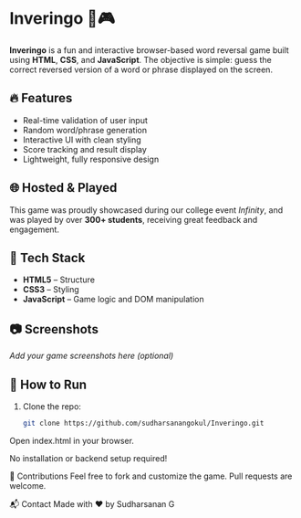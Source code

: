 # Inveringo 🧠🎮

**Inveringo** is a fun and interactive browser-based word reversal game built using **HTML**, **CSS**, and **JavaScript**. The objective is simple: guess the correct reversed version of a word or phrase displayed on the screen.

## 🔥 Features
- Real-time validation of user input
- Random word/phrase generation
- Interactive UI with clean styling
- Score tracking and result display
- Lightweight, fully responsive design

## 🌐 Hosted & Played
This game was proudly showcased during our college event *Infinity*, and was played by over **300+ students**, receiving great feedback and engagement.

## 🚀 Tech Stack
- **HTML5** – Structure
- **CSS3** – Styling
- **JavaScript** – Game logic and DOM manipulation

## 📷 Screenshots
*Add your game screenshots here (optional)*

## 📁 How to Run
1. Clone the repo:
   ```bash
   git clone https://github.com/sudharsanangokul/Inveringo.git
Open index.html in your browser.

No installation or backend setup required!

🤝 Contributions
Feel free to fork and customize the game. Pull requests are welcome.

📬 Contact
Made with ❤️ by Sudharsanan G
